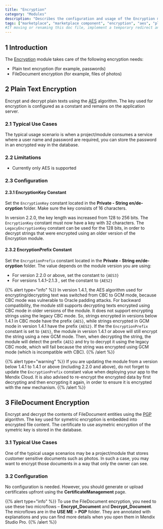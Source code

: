 ```yaml
---
title: "Encryption"
category: "Modules"
description: "Describes the configuration and usage of the Encryption module, which is available in the Mendix Marketplace."
tags: ["marketplace", "marketplace component", "encryption", "aes", "platform support"]
#If moving or renaming this doc file, implement a temporary redirect and let the respective team know they should update the URL in the product. See Mapping to Products for more details.
---
```


## 1 Introduction

The [Encryption](https://marketplace.mendix.com/link/component/1011/) module takes care of the following encryption needs:

* Plain text encryption (for example, passwords)
* FileDocument encryption (for example, files of photos)

## 2 Plain Text Encryption

Encrypt and decrypt plain texts using the [AES](https://en.wikipedia.org/wiki/Advanced_Encryption_Standard) algorithm. The key used for encryption is configured as a constant and remains on the application server.

### 2.1 Typical Use Cases

The typical usage scenario is when a project/module consumes a service where a user name and password are required, you can store the password in an encrypted way in the database. 

### 2.2 Limitations

* Currently only AES is supported

### 2.3 Configuration

#### 2.3.1 EncryptionKey Constant

Set the `EncryptionKey` constant located in the **Private - String en/de-cryption** folder. Make sure the key consists of 16 characters.

In version 2.2.0, the key length was increased from 128 to 256 bits. The `EncryptionKey` constant must now have a key with 32 characters. The `LegacyEncryptionKey` constant can be used for the 128 bits, in order to decrypt strings that were encrypted using an older version of the Encryption module.

#### 2.3.2 EncryptionPrefix Constant

Set the `EncryptionPrefix` constant located in the **Private - String en/de-cryption** folder. The value depends on the module version you are using:

* For version 2.2.0 or above, set the constant to `{AES3}`
* For versions 1.4.1–2.1.3 , set the constant to `{AES2}`

{{% alert type="info" %}}
In version 1.4.1, the AES algorithm used for encrypting/decrypting text was switched from CBC to GCM mode, because CBC mode was vulnerable to Oracle padding attacks. For backward compatibility, the module still supports decrypting texts encrypted using CBC mode in older versions of the module. It does not support encrypting strings using the legacy CBC mode. So, strings encrypted in versions below 1.4.1 in CBC mode have the prefix `{AES}`, while strings encrypted in GCM mode in version 1.4.1 have the prefix `{AES2}`. If the the `EncryptionPrefix` constant is set to `{AES}`, the module in version 1.4.1 or above will still encrypt the string using a new GCM mode. Then, when decrypting the string, the module will detect the prefix `{AES}` and try to decrypt it using the legacy CBC mode, which will fail because the string was encrypted using GCM mode (which is incompatible with CBC).
{{% /alert %}}

{{% alert type="warning" %}}
If you are updating the module from a version below 1.4.1 to 1.4.1 or above (including 2.2.0 and above), do not forget to update the `EncryptionPrefix` constant value when deploying your app to the Mendix Cloud. It is also advised to re-encrypt the encrypted data by first decrypting and then encrypting it again, in order to ensure it is encrypted with the new mechanism.
{{% /alert %}}

## 3 FileDocument Encryption

Encrypt and decrypt the contents of FileDocument entities using the [PGP](https://en.wikipedia.org/wiki/Pretty_Good_Privacy) algorithm. The key used for symetric encryption is embedded into encrypted file content. The certificate to use asymetric encryption of the symetric key is stored in the database.

### 3.1 Typical Use Cases

One of the typical usage scenarios may be a project/module that stores customer sensitive documents such as photos. In such a case, you may want to encrypt those documents in a way that only the owner can see.

### 3.2 Configuration

No configuration is needed. However, you should generate or upload certificates upfront using the **CertificateManagement** page.

{{% alert type="info" %}}
To use the FileDocument encryption, you need to use these two microflows – **Encrypt_Document** and **Decrypt_Document**. The microflows are in the **USE ME** > **PGP** folder. They are annotated with explanations and you can find more details when you open them in Mendix Studio Pro.
{{% /alert %}}
